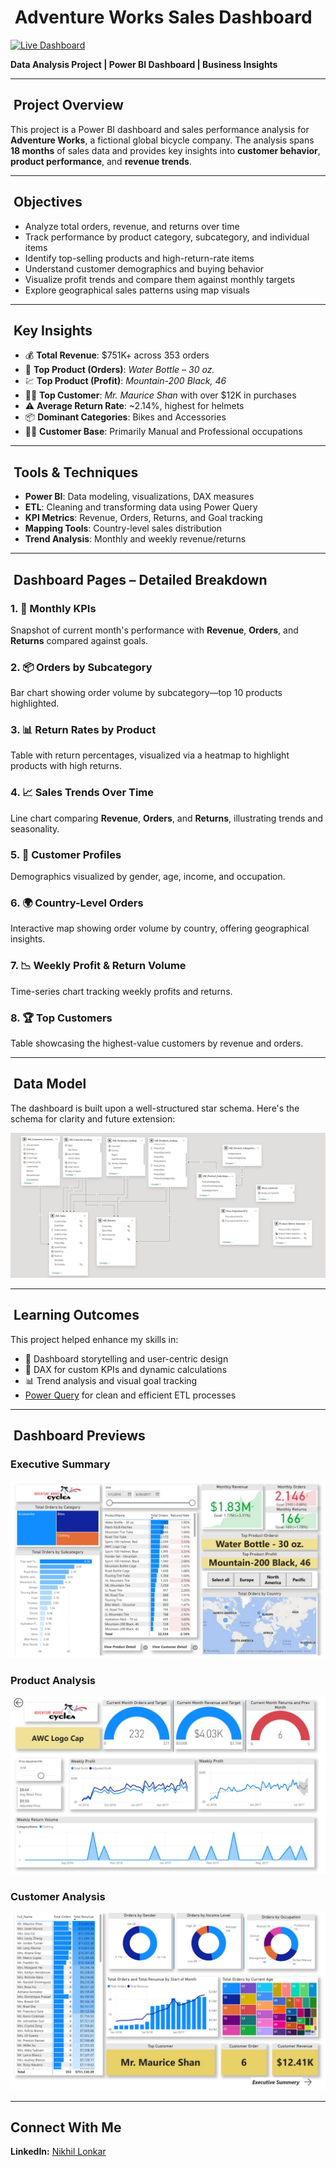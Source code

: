 # ​ Adventure Works Sales Dashboard  
[![Live Dashboard](https://img.shields.io/badge/View-Live%20Dashboard-blue?style=for-the-badge&logo=powerbi)](https://app.powerbi.com/view?r=eyJrIjoiM2VlNWU1NTUtMWI2Yy00M2EyLWI3N2EtMDhlNjZiOGJlMGE0IiwidCI6IjNiYTNhODMxLTFkMzItNDA4My1hMzBjLWQ0YTk0NGYzNWI3ZSJ9)  

**Data Analysis Project | Power BI Dashboard | Business Insights**

---

## ​ Project Overview  
This project is a Power BI dashboard and sales performance analysis for **Adventure Works**, a fictional global bicycle company. The analysis spans **18 months** of sales data and provides key insights into **customer behavior**, **product performance**, and **revenue trends**.

---

## ​ Objectives  
- Analyze total orders, revenue, and returns over time  
- Track performance by product category, subcategory, and individual items  
- Identify top-selling products and high-return-rate items  
- Understand customer demographics and buying behavior  
- Visualize profit trends and compare them against monthly targets  
- Explore geographical sales patterns using map visuals  

---

## ​ Key Insights  
- 💰 **Total Revenue**: $751K+ across 353 orders  
- 🥇 **Top Product (Orders)**: *Water Bottle – 30 oz.*  
- 💹 **Top Product (Profit)**: *Mountain-200 Black, 46*  
- 🧑‍💼 **Top Customer**: *Mr. Maurice Shan* with over $12K in purchases  
- ⚠️ **Average Return Rate**: ~2.14%, highest for helmets  
- 📦 **Dominant Categories**: Bikes and Accessories  
- 👷‍♂️ **Customer Base**: Primarily Manual and Professional occupations  

---

## ​ Tools & Techniques  
- **Power BI**: Data modeling, visualizations, DAX measures  
- **ETL**: Cleaning and transforming data using Power Query  
- **KPI Metrics**: Revenue, Orders, Returns, and Goal tracking  
- **Mapping Tools**: Country-level sales distribution  
- **Trend Analysis**: Monthly and weekly revenue/returns  

---

## ​ Dashboard Pages – Detailed Breakdown  

### 1. 📌 Monthly KPIs  
Snapshot of current month's performance with **Revenue**, **Orders**, and **Returns** compared against goals.

### 2. 📦 Orders by Subcategory  
Bar chart showing order volume by subcategory—top 10 products highlighted.

### 3. 📊 Return Rates by Product  
Table with return percentages, visualized via a heatmap to highlight products with high returns.

### 4. 📈 Sales Trends Over Time  
Line chart comparing **Revenue**, **Orders**, and **Returns**, illustrating trends and seasonality.

### 5. 👤 Customer Profiles  
Demographics visualized by gender, age, income, and occupation.

### 6. 🌍 Country-Level Orders  
Interactive map showing order volume by country, offering geographical insights.

### 7. 📉 Weekly Profit & Return Volume  
Time-series chart tracking weekly profits and returns.

### 8. 🏆 Top Customers  
Table showcasing the highest-value customers by revenue and orders.

---

## ​ Data Model  
The dashboard is built upon a well-structured star schema. Here's the schema for clarity and future extension:

[![Data Model Schema](https://github.com/Nikhillonkar19-code/Adventure-Works-Sales-Dashboard/blob/main/AW%20Work%20Datamodel.png)](https://github.com/Nikhillonkar19-code/Adventure-Works-Sales-Dashboard/blob/main/AW%20Work%20Datamodel.png)

---

## ​ Learning Outcomes  
This project helped enhance my skills in:

- 🎨 Dashboard storytelling and user-centric design  
- 🧮 DAX for custom KPIs and dynamic calculations  
- 📊 Trend analysis and visual goal tracking  
-  <ins>Power Query</ins> for clean and efficient ETL processes  



---

## ​ Dashboard Previews  
###  Executive Summary  
![Executive Summary](https://github.com/Nikhillonkar19-code/Adventure-Works-Sales-Dashboard/blob/main/Exec%20Summery.jpeg)

###  Product Analysis  
![Product Analysis](https://github.com/Nikhillonkar19-code/Adventure-Works-Sales-Dashboard/blob/main/Product%20Analysis.jpeg)

###  Customer Analysis  
![Customer Analysis](https://github.com/Nikhillonkar19-code/Adventure-Works-Sales-Dashboard/blob/main/Customer%20Analysis.jpeg)

---

##  Connect With Me  
**LinkedIn:** [Nikhil Lonkar](https://linkedin.com/in/nikhil-lonkar-0436a1338)  
